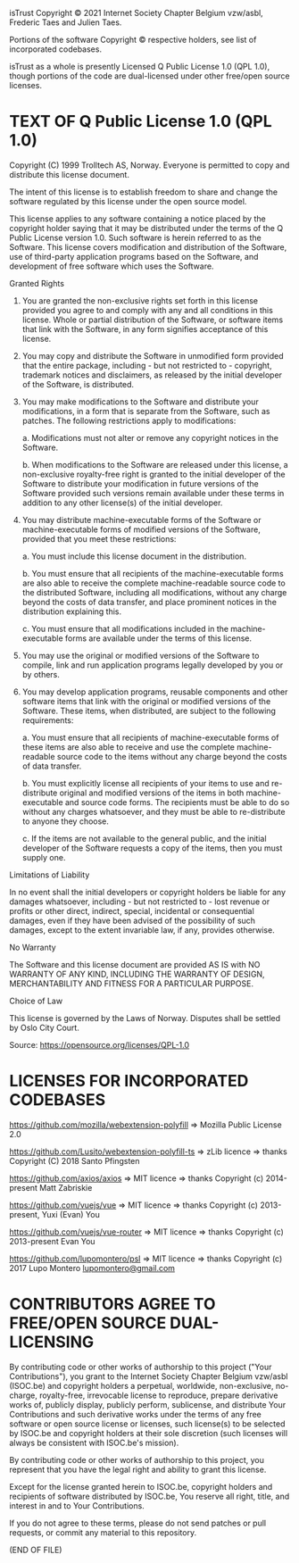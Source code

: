 isTrust
Copyright © 2021 Internet Society Chapter Belgium vzw/asbl, Frederic Taes and Julien Taes.

Portions of the software Copyright © respective holders, see list of incorporated codebases.

isTrust as a whole is presently Licensed Q Public License 1.0 (QPL 1.0), though portions of the code are dual-licensed under other free/open source licenses.

TEXT OF Q Public License 1.0 (QPL 1.0)
======================================

Copyright (C) 1999 Trolltech AS, Norway.
Everyone is permitted to copy and distribute this license document.

The intent of this license is to establish freedom to share and change the software regulated by this license under the open source model.

This license applies to any software containing a notice placed by the copyright holder saying that it may be distributed under the terms of the Q Public License version 1.0. Such software is herein referred to as the Software. This license covers modification and distribution of the Software, use of third-party application programs based on the Software, and development of free software which uses the Software.

Granted Rights

1. You are granted the non-exclusive rights set forth in this license provided you agree to and comply with any and all conditions in this license. Whole or partial distribution of the Software, or software items that link with the Software, in any form signifies acceptance of this license.

2. You may copy and distribute the Software in unmodified form provided that the entire package, including - but not restricted to - copyright, trademark notices and disclaimers, as released by the initial developer of the Software, is distributed.

3. You may make modifications to the Software and distribute your modifications, in a form that is separate from the Software, such as patches. The following restrictions apply to modifications:

    a. Modifications must not alter or remove any copyright notices in the Software.

    b. When modifications to the Software are released under this license, a non-exclusive royalty-free right is granted to the initial developer of the Software to distribute your modification in future versions of the Software provided such versions remain available under these terms in addition to any other license(s) of the initial developer.

4. You may distribute machine-executable forms of the Software or machine-executable forms of modified versions of the Software, provided that you meet these restrictions:

    a. You must include this license document in the distribution.

    b. You must ensure that all recipients of the machine-executable forms are also able to receive the complete machine-readable source code to the distributed Software, including all modifications, without any charge beyond the costs of data transfer, and place prominent notices in the distribution explaining this.

    c. You must ensure that all modifications included in the machine-executable forms are available under the terms of this license.

5. You may use the original or modified versions of the Software to compile, link and run application programs legally developed by you or by others.

6. You may develop application programs, reusable components and other software items that link with the original or modified versions of the Software. These items, when distributed, are subject to the following requirements:

    a. You must ensure that all recipients of machine-executable forms of these items are also able to receive and use the complete machine-readable source code to the items without any charge beyond the costs of data transfer.

    b. You must explicitly license all recipients of your items to use and re-distribute original and modified versions of the items in both machine-executable and source code forms. The recipients must be able to do so without any charges whatsoever, and they must be able to re-distribute to anyone they choose.

    c. If the items are not available to the general public, and the initial developer of the Software requests a copy of the items, then you must supply one.

Limitations of Liability

In no event shall the initial developers or copyright holders be liable for any damages whatsoever, including - but not restricted to - lost revenue or profits or other direct, indirect, special, incidental or consequential damages, even if they have been advised of the possibility of such damages, except to the extent invariable law, if any, provides otherwise.

No Warranty

The Software and this license document are provided AS IS with NO WARRANTY OF ANY KIND, INCLUDING THE WARRANTY OF DESIGN, MERCHANTABILITY AND FITNESS FOR A PARTICULAR PURPOSE.

Choice of Law

This license is governed by the Laws of Norway. Disputes shall be settled by Oslo City Court.

Source: https://opensource.org/licenses/QPL-1.0


LICENSES FOR INCORPORATED CODEBASES
===================================

https://github.com/mozilla/webextension-polyfill => Mozilla Public License 2.0

https://github.com/Lusito/webextension-polyfill-ts => zLib licence => thanks  Copyright (C) 2018 Santo Pfingsten

https://github.com/axios/axios => MIT licence => thanks Copyright (c) 2014-present Matt Zabriskie

https://github.com/vuejs/vue => MIT licence => thanks Copyright (c) 2013-present, Yuxi (Evan) You

https://github.com/vuejs/vue-router => MIT licence => thanks Copyright (c) 2013-present Evan You

https://github.com/lupomontero/psl => MIT licence => thanks Copyright (c) 2017 Lupo Montero lupomontero@gmail.com


CONTRIBUTORS AGREE TO FREE/OPEN SOURCE DUAL-LICENSING
=====================================================

By contributing code or other works of authorship to this project
("Your Contributions"), you grant to the Internet Society Chapter Belgium vzw/asbl (ISOC.be) and copyright holders a perpetual, worldwide, non-exclusive, no-charge, royalty-free, irrevocable license to reproduce, prepare derivative works of, publicly display, publicly perform, sublicense, and distribute Your Contributions and such derivative works under the terms of any free software or open source license or licenses, such license(s) to be selected by ISOC.be and copyright holders at their sole discretion (such licenses will always be consistent with ISOC.be's mission).

By contributing code or other works of authorship to this project, you
represent that you have the legal right and ability to grant this license.

Except for the license granted herein to ISOC.be, copyright holders and recipients of software distributed by ISOC.be, You reserve all right, title, and interest in and to Your Contributions.

If you do not agree to these terms, please do not send patches or pull
requests, or commit any material to this repository.

(END OF FILE)